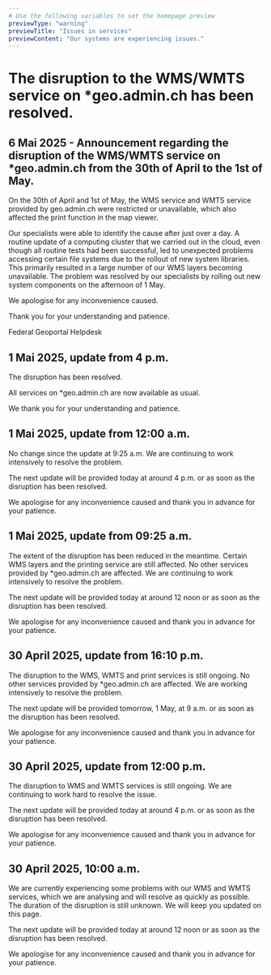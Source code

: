 ```yaml
---
# Use the following variables to set the homepage preview
previewType: "warning"
previewTitle: "Issues in services"
previewContent: "Our systems are experiencing issues."
---
```


# The disruption to the WMS/WMTS service on \*geo.admin.ch has been resolved.

## 6 Mai 2025 - Announcement regarding the disruption of the WMS/WMTS service on \*geo.admin.ch from the 30th of April to the 1st of May.

On the 30th of April and 1st of May, the WMS service and WMTS service provided by geo.admin.ch were restricted or unavailable, which also affected the print function in the map viewer.

Our specialists were able to identify the cause after just over a day. A routine update of a computing cluster that we carried out in the cloud, even though all routine tests had been successful, led to unexpected problems accessing certain file systems due to the rollout of new system libraries. This primarily resulted in a large number of our WMS layers becoming unavailable. The problem was resolved by our specialists by rolling out new system components on the afternoon of 1 May.

We apologise for any inconvenience caused.

Thank you for your understanding and patience.

Federal Geoportal Helpdesk

## 1 Mai 2025, update from 4 p.m.

The disruption has been resolved.

All services on \*geo.admin.ch are now available as usual.

We thank you for your understanding and patience.

## 1 Mai 2025, update from 12:00 a.m.

No change since the update at 9:25 a.m.
We are continuing to work intensively to resolve the problem.

The next update will be provided today at around 4 p.m. or as soon as the disruption has been resolved.

We apologise for any inconvenience caused and thank you in advance for your patience.

## 1 Mai 2025, update from 09:25 a.m.

The extent of the disruption has been reduced in the meantime. Certain WMS layers and the printing service are still affected. No other services provided by \*geo.admin.ch are affected. We are continuing to work intensively to resolve the problem.

The next update will be provided today at around 12 noon or as soon as the disruption has been resolved.

We apologise for any inconvenience caused and thank you in advance for your patience.

## 30 April 2025, update from 16:10 p.m.

The disruption to the WMS, WMTS and print services is still ongoing. No other services provided by \*geo.admin.ch are affected. We are working intensively to resolve the problem.

The next update will be provided tomorrow, 1 May, at 9 a.m. or as soon as the disruption has been resolved.

We apologise for any inconvenience caused and thank you in advance for your patience.

## 30 April 2025, update from 12:00 p.m.

The disruption to WMS and WMTS services is still ongoing. We are continuing to work hard to resolve the issue.

The next update will be provided today at around 4 p.m. or as soon as the disruption has been resolved.

We apologise for any inconvenience caused and thank you in advance for your patience.

## 30 April 2025, 10:00 a.m.

We are currently experiencing some problems with our WMS and WMTS services, which we are analysing and will resolve as quickly as possible. The duration of the disruption is still unknown.
We will keep you updated on this page.

The next update will be provided today at around 12 noon or as soon as the disruption has been resolved.

We apologise for any inconvenience caused and thank you in advance for your patience.
